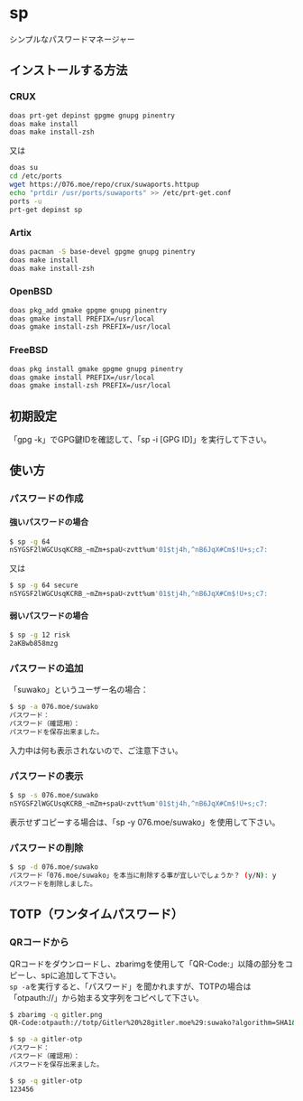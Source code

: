 # sp
シンプルなパスワードマネージャー

## インストールする方法
### CRUX
```sh
doas prt-get depinst gpgme gnupg pinentry
doas make install
doas make install-zsh
```

又は

```sh
doas su
cd /etc/ports
wget https://076.moe/repo/crux/suwaports.httpup
echo "prtdir /usr/ports/suwaports" >> /etc/prt-get.conf
ports -u
prt-get depinst sp
```

### Artix
```sh
doas pacman -S base-devel gpgme gnupg pinentry
doas make install
doas make install-zsh
```

### OpenBSD
```sh
doas pkg_add gmake gpgme gnupg pinentry
doas gmake install PREFIX=/usr/local
doas gmake install-zsh PREFIX=/usr/local
```

### FreeBSD
```sh
doas pkg install gmake gpgme gnupg pinentry
doas gmake install PREFIX=/usr/local
doas gmake install-zsh PREFIX=/usr/local
```

## 初期設定
「gpg -k」でGPG鍵IDを確認して、「sp -i [GPG ID]」を実行して下さい。

## 使い方
### パスワードの作成
#### 強いパスワードの場合
```sh
$ sp -g 64
nSYGSF2lWGCUsqKCRB_~mZm+spaU<zvtt%um'01$tj4h,^nB6JqX#Cm$!U+s;c7:
```
又は
```sh
$ sp -g 64 secure
nSYGSF2lWGCUsqKCRB_~mZm+spaU<zvtt%um'01$tj4h,^nB6JqX#Cm$!U+s;c7:
```

#### 弱いパスワードの場合
```sh
$ sp -g 12 risk
2aKBwb858mzg
```

### パスワードの追加
「suwako」というユーザー名の場合：
```sh
$ sp -a 076.moe/suwako
パスワード： 
パスワード（確認用）： 
パスワードを保存出来ました。
```
入力中は何も表示されないので、ご注意下さい。

### パスワードの表示
```sh
$ sp -s 076.moe/suwako
nSYGSF2lWGCUsqKCRB_~mZm+spaU<zvtt%um'01$tj4h,^nB6JqX#Cm$!U+s;c7:
```
表示せずコピーする場合は、「sp -y 076.moe/suwako」を使用して下さい。

### パスワードの削除
```sh
$ sp -d 076.moe/suwako
パスワード「076.moe/suwako」を本当に削除する事が宜しいでしょうか？ (y/N): y
パスワードを削除しました。
```

## TOTP（ワンタイムパスワード）
### QRコードから
QRコードをダウンロードし、zbarimgを使用して「QR-Code:」以降の部分をコピーし、spに追加して下さい。\
`sp -a`を実行すると、「パスワード」を聞かれますが、TOTPの場合は「otpauth://」から始まる文字列をコピペして下さい。
```sh
$ zbarimg -q gitler.png
QR-Code:otpauth://totp/Gitler%20%28gitler.moe%29:suwako?algorithm=SHA1&digits=6&issuer=Gitler%20%28gitler.moe%29&period=30&secret=〇〇

$ sp -a gitler-otp
パスワード： 
パスワード（確認用）： 
パスワードを保存出来ました。

$ sp -q gitler-otp
123456
```
